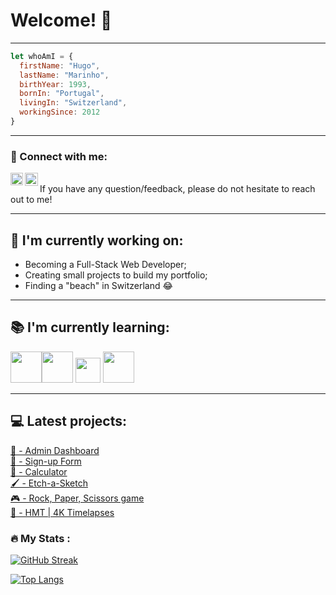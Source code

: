 # Welcome! 👋
--------
```javaScript
let whoAmI = {
  firstName: "Hugo",
  lastName: "Marinho",
  birthYear: 1993,
  bornIn: "Portugal",
  livingIn: "Switzerland",
  workingSince: 2012
}
```
--------
### 🤝 Connect with me:
<div align="center" style="padding:0">
<a href="https://www.linkedin.com/in/hugom/"><img align="left" src="https://user-images.githubusercontent.com/99179407/155819913-228286eb-61de-4b1d-852c-ee076c0f7800.svg" alt="Hugo Marinho | LinkedIn" width="20px" style="padding-right:"/></a> 
<a href="mailto:hugomsfh@hotmail.com"><img align="left" src="https://user-images.githubusercontent.com/99179407/155820427-a2622869-2607-480d-97dd-cc6f5fbed84e.png" alt="Hugo Marinho | E-mail" width=21px></a>
</div> <br>
If you have any question/feedback, please do not hesitate to reach out to me!
 
--------
## 🔭 I'm currently working on:
- Becoming a Full-Stack Web Developer;
- Creating small projects to build my portfolio;
- Finding a "beach" in Switzerland 😂

--------
## 📚 I'm currently learning:
<img src=https://user-images.githubusercontent.com/99179407/157128711-3efa327d-8763-4d3f-9611-a3e09cff7e4f.svg width=50px height=50px><img src=https://user-images.githubusercontent.com/99179407/157128980-ee396824-a059-4ad7-bffb-ac0998cdeede.svg width=50px height=50px> <img src="https://user-images.githubusercontent.com/99179407/157128063-c509ecc8-9c39-40f8-8400-afd9259198c6.png" width=40px height=40px> 
<img src=https://user-images.githubusercontent.com/99179407/157129633-4bcea386-aec9-496c-83a1-68b363c7b4d2.png width=50px height=50px>


--------
## 💻 Latest projects: 
[💼 - Admin Dashboard](https://github.com/hugompt/PROJECT-ADMIN-DASHBOARD) </br>
[:memo: - Sign-up Form](https://github.com/hugompt/PROJECT-SIGN-UP-FORM) </br>
[🧮 - Calculator](https://github.com/hugompt/PROJECT-CALCULATOR) </br>
[🖌️ - Etch-a-Sketch](https://github.com/hugompt/PROJECT-ETCH-A-SKETCH) </br>
[🎮 - Rock, Paper, Scissors game](https://github.com/hugompt/PROJECT_ROCK_PAPER_SCISSORS) </br>
[🎥 - HMT | 4K Timelapses](https://github.com/hugompt/HMT_4K_TIMELAPSES) </br>


### :fire: My Stats :
[![GitHub Streak](http://github-readme-streak-stats.herokuapp.com?user=hugompt&theme=dark&background=000000)](https://git.io/streak-stats)

[![Top Langs](https://github-readme-stats.vercel.app/api/top-langs/?username=hugompt&layout=compact&theme=vision-friendly-dark)](https://github.com/anuraghazra/github-readme-stats)
